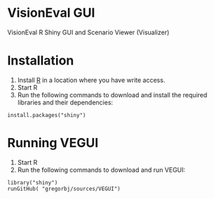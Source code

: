 # VisionEval GUI
VisionEval R Shiny GUI and Scenario Viewer (Visualizer) 

# Installation
  1. Install [R](https://cran.r-project.org) in a location where you have write access.
  2. Start R
  3. Run the following commands to download and install the required libraries and their dependencies:

```
install.packages("shiny")
```

# Running VEGUI
  1. Start R
  2. Run the following commands to download and run VEGUI:

```
library("shiny")
runGitHub( "gregorbj/sources/VEGUI")
```
